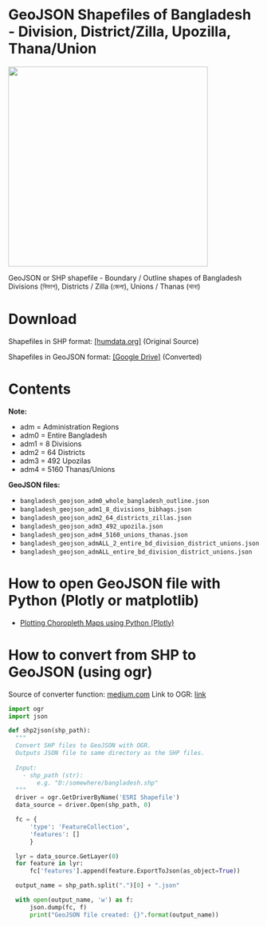 # GeoJSON Shapefiles of Bangladesh - Division, District/Zilla, Upozilla, Thana/Union

<img src="https://raw.githubusercontent.com/yasserius/bangladesh_geojson_shapefile/main/bangladesh_shapefiles_geojson.png" height=400px>

GeoJSON or SHP shapefile - Boundary / Outline shapes of Bangladesh Divisions (বিভাগ), Districts / Zilla (জেলা), Unions / Thanas (থানা)

# Download
Shapefiles in SHP format: [[humdata.org]](https://data.humdata.org/dataset/administrative-boundaries-of-bangladesh-as-of-2015) (Original Source)

Shapefiles in GeoJSON format: [[Google Drive]](https://drive.google.com/drive/folders/1qRUvObNAQRsuwt3-PtViBJsmIKOKJWD0?usp=sharing) (Converted)

# Contents

**Note:**

- adm = Administration Regions
- adm0 = Entire Bangladesh
- adm1 = 8 Divisions
- adm2 = 64 Districts
- adm3 = 492 Upozilas
- adm4 = 5160 Thanas/Unions

**GeoJSON files:**
- `bangladesh_geojson_adm0_whole_bangladesh_outline.json`
- `bangladesh_geojson_adm1_8_divisions_bibhags.json`
- `bangladesh_geojson_adm2_64_districts_zillas.json`
- `bangladesh_geojson_adm3_492_upozila.json`
- `bangladesh_geojson_adm4_5160_unions_thanas.json`
- `bangladesh_geojson_admALL_2_entire_bd_division_district_unions.json`
- `bangladesh_geojson_admALL_entire_bd_division_district_unions.json`

# How to open GeoJSON file with Python (Plotly or matplotlib)
- [Plotting Choropleth Maps using Python (Plotly)](https://www.youtube.com/watch?v=aJmaw3QKMvk)

# How to convert from SHP to GeoJSON (using ogr)
Source of converter function: [medium.com](https://medium.com/tech-carnot/interactive-map-based-visualization-using-plotly-44e8ad419b97)
Link to OGR: [link](https://mothergeo-py.readthedocs.io/en/latest/development/how-to/gdal-ubuntu-pkg.html)
``` python
import ogr
import json

def shp2json(shp_path):
  """
  Convert SHP files to GeoJSON with OGR.
  Outputs JSON file to same directory as the SHP files.
  
  Input:
    - shp_path (str):
        e.g. "D:/somewhere/bangladesh.shp"
  """
  driver = ogr.GetDriverByName('ESRI Shapefile')
  data_source = driver.Open(shp_path, 0)

  fc = {
      'type': 'FeatureCollection',
      'features': []
      }

  lyr = data_source.GetLayer(0)
  for feature in lyr:    
      fc['features'].append(feature.ExportToJson(as_object=True))

  output_name = shp_path.split(".")[0] + ".json"

  with open(output_name, 'w') as f:
      json.dump(fc, f)
      print("GeoJSON file created: {}".format(output_name))
```
